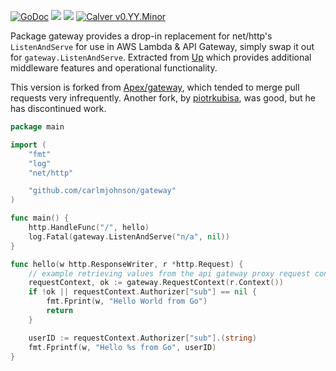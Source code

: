 [![GoDoc](https://godoc.org/github.com/carlmjohnson/gatweay?status.svg)](https://godoc.org/github.com/carlmjohnson/gateway)
![](https://img.shields.io/badge/license-MIT-blue.svg)
![](https://img.shields.io/badge/status-stable-green.svg)
 [![Calver v0.YY.Minor](https://img.shields.io/badge/calver-v1.YY.Minor-22bfda.svg)](https://calver.org)

Package gateway provides a drop-in replacement for net/http's `ListenAndServe` for use in AWS Lambda & API Gateway, simply swap it out for `gateway.ListenAndServe`. Extracted from [Up](https://github.com/apex/up) which provides additional middleware features and operational functionality.

This version is forked from [Apex/gateway](https://github.com/apex/gateway), which tended to merge pull requests very infrequently. Another fork, by [piotrkubisa](https://github.com/piotrkubisa/apigo), was good, but he has discontinued work.

```go
package main

import (
	"fmt"
	"log"
	"net/http"

	"github.com/carlmjohnson/gateway"
)

func main() {
	http.HandleFunc("/", hello)
	log.Fatal(gateway.ListenAndServe("n/a", nil))
}

func hello(w http.ResponseWriter, r *http.Request) {
	// example retrieving values from the api gateway proxy request context.
	requestContext, ok := gateway.RequestContext(r.Context())
	if !ok || requestContext.Authorizer["sub"] == nil {
		fmt.Fprint(w, "Hello World from Go")
		return
	}

	userID := requestContext.Authorizer["sub"].(string)
	fmt.Fprintf(w, "Hello %s from Go", userID)
}
```
